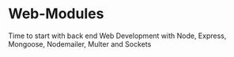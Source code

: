 # Web-Modules
Time to start with back end Web Development with Node, Express, Mongoose, Nodemailer, Multer and Sockets

